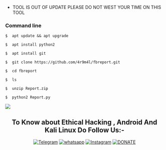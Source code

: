 * TOOL IS OUT OF UPDATE PLEASE DO NOT WEST YOUR TIME ON THIS TOOL

### Command line

```
$  apt update && apt upgrade

$  apt install python2

$  apt install git

$  git clone https://github.com/4r9m4l/fbreport.git

$  cd fbreport

$  ls

$  unzip Report.zip

$  python2 Report.py
```

<Img src="Stock/Report.png">

<h2 align="center">To Know about Ethical Hacking , Android And Kali Linux Do Follow Us:-</h2>
<p align="center">
<a href="https://wa.me//918086024720"><img title="Telegram" src="https://img.shields.io/badge/Telegram-black?style=for-the-badge&logo=Telegram"></a>
<a href="https://wa.me/918086024720"><img title="whatsapp" src="https://img.shields.io/badge/WHATSAPP-%2325D366.svg?&style=for-the-badge&logo=whatsapp&logoColor=white"></a>
<a href="https://www.instagram.com/___.4r__/"><img title="Instagram" src="https://img.shields.io/badge/instagram-%23E4405F.svg?&style=for-the-badge&logo=instagram&logoColor=white"></a>
<a href="https://wa.me//918086024720"><img title="DONATE" src="https://img.shields.io/badge/DONATE-lightgrey?style=for-the-badge&logo=Google-pay"></a>
</p>
